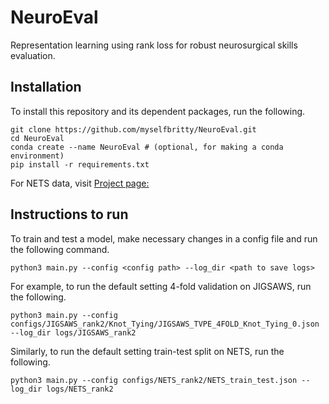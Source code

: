 # NeuroEval

Representation learning using rank loss for robust neurosurgical skills evaluation.


## Installation

To install this repository and its dependent packages, run the following.

~~~
git clone https://github.com/myselfbritty/NeuroEval.git
cd NeuroEval
conda create --name NeuroEval # (optional, for making a conda environment)
pip install -r requirements.txt
~~~
For NETS data, visit [Project page:](nets-iitd.github.io/nets_v1)

## Instructions to run

To train and test a model, make necessary changes in a config file and run the following command.
~~~
python3 main.py --config <config path> --log_dir <path to save logs>
~~~

For example, to run the default setting 4-fold validation on JIGSAWS, run the following.
~~~
python3 main.py --config configs/JIGSAWS_rank2/Knot_Tying/JIGSAWS_TVPE_4FOLD_Knot_Tying_0.json --log_dir logs/JIGSAWS_rank2
~~~

Similarly, to run the default setting train-test split on NETS, run the following.
~~~
python3 main.py --config configs/NETS_rank2/NETS_train_test.json --log_dir logs/NETS_rank2
~~~


